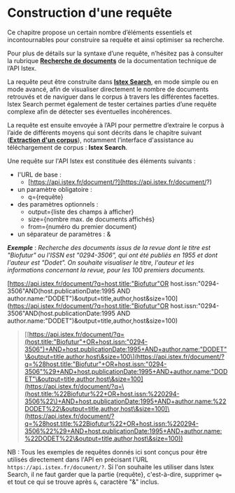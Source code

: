 # Construction d'une requête

Ce chapitre propose un certain nombre d’éléments essentiels et incontournables pour construire sa requête et ainsi optimiser sa recherche.

Pour plus de détails sur la syntaxe d’une requête, n’hésitez pas à consulter la rubrique [**Recherche de documents**](../../api/search/) de la documentation technique de l’API Istex.

La requête peut être construite dans [**Istex Search**](https://search.istex.fr), en mode simple ou en mode avancé, afin de visualiser directement le nombre de documents retrouvés et de naviguer dans le corpus à travers les différentes facettes. Istex Search permet également de tester certaines parties d’une requête complexe afin de détecter ses éventuelles incohérences.

La requête est ensuite envoyée à l’API pour permettre d’extraire le corpus à l’aide de différents moyens qui sont décrits dans le chapitre suivant ([**Extraction d'un corpus**](../extraction/)), notamment l’interface d'assistance au téléchargement de corpus : **Istex Search**.

Une requête sur l'API Istex est constituée des éléments suivants :

* l'URL de base :&#x20;
  * [https://api.istex.fr/document/?](https://api.istex.fr/document/?)
* un paramètre obligatoire :&#x20;
  * q={requête}
* des paramètres optionnels :&#x20;
  * output={liste des champs à afficher}
  * size={nombre max. de documents affichés}
  * from={numéro du premier document}
* un séparateur de paramètres : &

_**Exemple**_ : _Recherche des documents issus de la revue dont le titre est "Biofutur" ou l'ISSN est "0294-3506", qui ont été publiés en 1955 et dont l'auteur est "Dodet". On souhaite visualiser le titre, l'auteur et les informations concernant la revue, pour les 100 premiers documents._

\[https://api.istex.fr/document/?q=host.title:"Biofutur"OR host.issn:"0294-3506"AND(host.publicationDate:1995 AND author.name:"DODET")\&output=title,author,host\&size=100]\(https://api.istex.fr/document/?q=host.title:"Biofutur"OR host.issn:"0294-3506"AND(host.publicationDate:1995 AND author.name:"DODET")\&output=title,author,host\&size=100)

> \[[https://api.istex.fr/document/?q=(host.title:"Biofutur"+OR+host.issn:"0294-3506")+AND+host.publicationDate:1995+AND+author.name:"DODET"\&output=title,author,host\&size=100\](https://api.istex.fr/document/?q=%28host.title:"Biofutur"+OR+host.issn:"0294-3506"%29+AND+host.publicationDate:1995+AND+author.name:"DODET"\&output=title,author,host\&size=100](https://api.istex.fr/document/?q=\(host.title:%22Biofutur%22+OR+host.issn:%220294-3506%22\)+AND+host.publicationDate:1995+AND+author.name:%22DODET%22\&output=title,author,host\&size=100]\(https://api.istex.fr/document/?q=%28host.title:%22Biofutur%22+OR+host.issn:%220294-3506%22%29+AND+host.publicationDate:1995+AND+author.name:%22DODET%22\&output=title,author,host\&size=100))

NB : Tous les exemples de requêtes donnés ici sont conçus pour être utilisés directement dans l'API en précisant l'URL `https://api.istex.fr/document/?`. Si l'on souhaite les utiliser dans Istex Search, il ne faut garder que la partie {requête}, c'est-à-dire, supprimer `q=` et tout ce qui se trouve après `&`, caractère "&" inclus.
